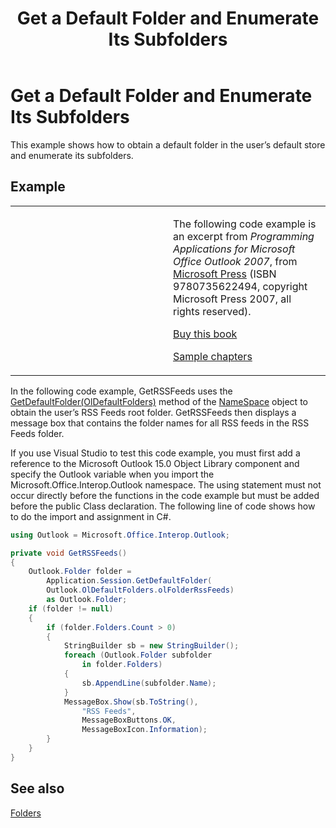 ﻿---
title: 'Get a Default Folder and Enumerate Its Subfolders'
TOCTitle: 'Get a Default Folder and Enumerate Its Subfolders'
ms:assetid: 587e8392-cb03-442c-9058-1282f36dabdb
ms:mtpsurl: https://msdn.microsoft.com/en-us/library/Ff184610(v=office.15)
ms:contentKeyID: 55119857
ms.date: 07/24/2014
mtps_version: v=office.15


---

# Get a Default Folder and Enumerate Its Subfolders

This example shows how to obtain a default folder in the user’s default store and enumerate its subfolders.

## Example

<table>
<colgroup>
<col style="width: 50%" />
<col style="width: 50%" />
</colgroup>
<tbody>
<tr class="odd">
<td><p></p></td>
<td><p>The following code example is an excerpt from <em>Programming Applications for Microsoft Office Outlook 2007</em>, from <a href="http://www.microsoft.com/learning/books/default.mspx">Microsoft Press</a> (ISBN 9780735622494, copyright Microsoft Press 2007, all rights reserved).</p>
<p><a href="http://www.amazon.com/gp/product/0735622493?ie=utf8%26tag=msmsdn-20%26linkcode=as2%26camp=1789%26creative=9325%26creativeasin=0735622493">Buy this book</a></p>
<p><a href="https://msdn.microsoft.com/en-us/library/cc513844(v=office.15)">Sample chapters</a></p></td>
</tr>
</tbody>
</table>


In the following code example, GetRSSFeeds uses the [GetDefaultFolder(OlDefaultFolders)](https://msdn.microsoft.com/en-us/library/bb646473\(v=office.15\)) method of the [NameSpace](https://msdn.microsoft.com/en-us/library/bb645857\(v=office.15\)) object to obtain the user’s RSS Feeds root folder. GetRSSFeeds then displays a message box that contains the folder names for all RSS feeds in the RSS Feeds folder.

If you use Visual Studio to test this code example, you must first add a reference to the Microsoft Outlook 15.0 Object Library component and specify the Outlook variable when you import the Microsoft.Office.Interop.Outlook namespace. The using statement must not occur directly before the functions in the code example but must be added before the public Class declaration. The following line of code shows how to do the import and assignment in C\#.

```csharp
using Outlook = Microsoft.Office.Interop.Outlook;
```

```csharp
private void GetRSSFeeds()
{
    Outlook.Folder folder =
        Application.Session.GetDefaultFolder(
        Outlook.OlDefaultFolders.olFolderRssFeeds)
        as Outlook.Folder;
    if (folder != null)
    {
        if (folder.Folders.Count > 0)
        {
            StringBuilder sb = new StringBuilder();
            foreach (Outlook.Folder subfolder
                in folder.Folders)
            {
                sb.AppendLine(subfolder.Name);
            }
            MessageBox.Show(sb.ToString(),
                "RSS Feeds",
                MessageBoxButtons.OK,
                MessageBoxIcon.Information);
        }
    }
}
```

## See also



[Folders](folders.md)

